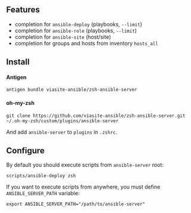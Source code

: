 ## Features
- completion for `ansible-deploy` (playbooks, `--limit`)
- completion for `ansible-role` (playbooks, `--limit`)
- completion for `ansible-site` (host/site)
- completion for groups and hosts from inventory `hosts_all`



## Install

#### Antigen
```
antigen bundle viasite-ansible/zsh-ansible-server
```

#### oh-my-zsh
```
git clone https://github.com/viasite-ansible/zsh-ansible-server.git ~/.oh-my-zsh/custom/plugins/ansible-server
```
And add `ansible-server` to `plugins` in `.zshrc`.



## Configure
By default you should execute scripts from `ansible-server` root:
```
scripts/ansible-deploy zsh
```

If you want to execute scripts from anywhere, you must define `ANSIBLE_SERVER_PATH` variable:
```
export ANSIBLE_SERVER_PATH="/path/to/ansible-server"
```
